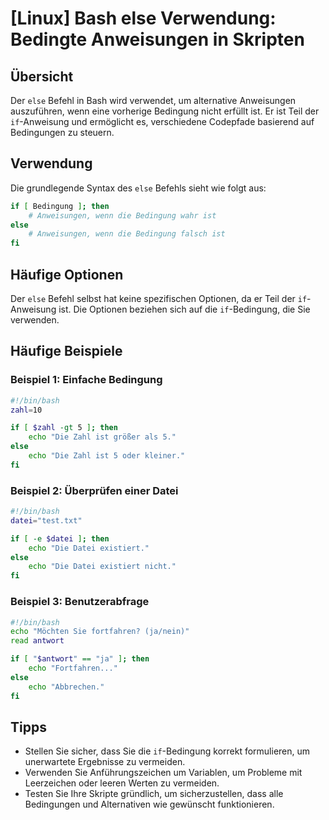 # [Linux] Bash else Verwendung: Bedingte Anweisungen in Skripten

## Übersicht
Der `else` Befehl in Bash wird verwendet, um alternative Anweisungen auszuführen, wenn eine vorherige Bedingung nicht erfüllt ist. Er ist Teil der `if`-Anweisung und ermöglicht es, verschiedene Codepfade basierend auf Bedingungen zu steuern.

## Verwendung
Die grundlegende Syntax des `else` Befehls sieht wie folgt aus:

```bash
if [ Bedingung ]; then
    # Anweisungen, wenn die Bedingung wahr ist
else
    # Anweisungen, wenn die Bedingung falsch ist
fi
```

## Häufige Optionen
Der `else` Befehl selbst hat keine spezifischen Optionen, da er Teil der `if`-Anweisung ist. Die Optionen beziehen sich auf die `if`-Bedingung, die Sie verwenden.

## Häufige Beispiele

### Beispiel 1: Einfache Bedingung
```bash
#!/bin/bash
zahl=10

if [ $zahl -gt 5 ]; then
    echo "Die Zahl ist größer als 5."
else
    echo "Die Zahl ist 5 oder kleiner."
fi
```

### Beispiel 2: Überprüfen einer Datei
```bash
#!/bin/bash
datei="test.txt"

if [ -e $datei ]; then
    echo "Die Datei existiert."
else
    echo "Die Datei existiert nicht."
fi
```

### Beispiel 3: Benutzerabfrage
```bash
#!/bin/bash
echo "Möchten Sie fortfahren? (ja/nein)"
read antwort

if [ "$antwort" == "ja" ]; then
    echo "Fortfahren..."
else
    echo "Abbrechen."
fi
```

## Tipps
- Stellen Sie sicher, dass Sie die `if`-Bedingung korrekt formulieren, um unerwartete Ergebnisse zu vermeiden.
- Verwenden Sie Anführungszeichen um Variablen, um Probleme mit Leerzeichen oder leeren Werten zu vermeiden.
- Testen Sie Ihre Skripte gründlich, um sicherzustellen, dass alle Bedingungen und Alternativen wie gewünscht funktionieren.